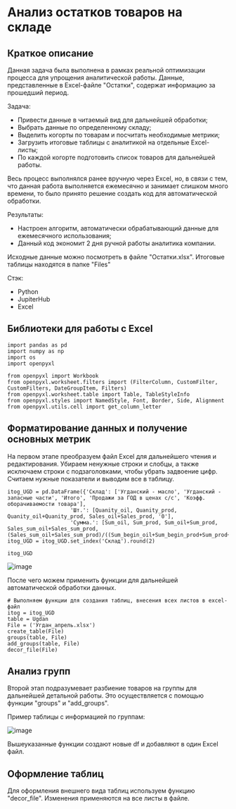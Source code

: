 # Анализ остатков товаров на складе

## Краткое описание
Данная задача была выполнена в рамках реальной оптимизации процесса для упрощения аналитической работы. Данные, представленные в Excel-файле "Остатки", содержат информацию за прошедший период.

Задача:
- Привести данные в читаемый вид для дальнейшей обработки;
- Выбрать данные по определенному складу;
- Выделить когорты по товарам и посчитать необходимые метрики;
- Загрузить итоговые таблицы с аналитикой на отдельные Excel-листы;
- По каждой когорте подготовить список товаров для дальнейшей работы.

Весь процесс выполнялся ранее вручную через Excel, но, в связи с тем, что данная работа выполняется ежемесячно и занимает слишком много времени, то было принято решение создать код для автоматической обработки.

Результаты:
- Настроен алгоритм, автоматически обрабатывающий данные для ежемесячного использования;
- Данный код экономит 2 дня ручной работы аналитика компании.

Исходные данные можно посмотреть в файле "Остатки.xlsx". Итоговые таблицы находятся в папке "Files"

Стэк:

- Python
- JupiterHub
- Excel

## Библиотеки для работы с Excel

```
import pandas as pd
import numpy as np
import os
import openpyxl

from openpyxl import Workbook
from openpyxl.worksheet.filters import (FilterColumn, CustomFilter, CustomFilters, DateGroupItem, Filters)
from openpyxl.worksheet.table import Table, TableStyleInfo
from openpyxl.styles import NamedStyle, Font, Border, Side, Alignment
from openpyxl.utils.cell import get_column_letter
```

## Форматирование данных и получение основных метрик

На первом этапе преобразуем файл Excel для дальнейшего чтения и редактирования. Убираем ненужные строки и слобцы, а также исключаем строки с подзаголовками, чтобы убрать задвоение цифр. Считаем нужные показатели и выводим все в таблицу.

```
itog_UGD = pd.DataFrame({'Склад': ['Угданский - масло', 'Угданский - запасные части', 'Итого', 'Продажи за ГОД в ценах с/с', 'Коэфф. оборачиваемости товара'], 
                    'Шт.': [Quanity_oil, Quanity_prod, Quanity_oil+Quanity_prod, Sales_oil+Sales_prod, '0'], 
                    'Сумма.': [Sum_oil, Sum_prod, Sum_oil+Sum_prod, Sales_sum_oil+Sales_sum_prod, (Sales_sum_oil+Sales_sum_prod)/((Sum_begin_oil+Sum_begin_prod+Sum_prod+Sum_oil)/2)]})
itog_UGD = itog_UGD.set_index('Склад').round(2)

itog_UGD
```
![image](https://user-images.githubusercontent.com/100629361/232334909-89fa0edc-b749-462c-8d12-ce6bf5898878.png)

После чего можем применить функции для дальнейшей автоматической обработки данных.
```
# Выполняем функции для создания таблиц, внесения всех листов в excel-файл
itog = itog_UGD
table = Ugdan
File = ('Угдан_апрель.xlsx')
create_table(File)
groups(table, File)
add_groups(table, File)
decor_file(File)
```

## Анализ групп

Второй этап подразумевает разбиение товаров на группы для дальнейшей детальной работы. Это осуществляется с помощью функции "groups" и "add_groups".

Пример таблицы с информацией по группам:

![image](https://user-images.githubusercontent.com/100629361/230100594-7077a15d-0271-467f-ac62-cb97b77609b7.png)

Вышеуказанные функции создают новые df и добавляют в один Excel файл.

## Оформление таблиц
Для оформления внешнего вида таблиц используем функцию "decor_file". Изменения применяются на все листы в файле.


